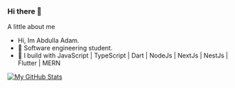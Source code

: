 ### Hi there 👋

A little about me
- Hi, Im Abdulla Adam.
- 🔭 Software engineering student.
- 🌱 I build with JavaScript | TypeScript | Dart | NodeJs | NextJs | NestJs | Flutter | MERN

[![My GitHub Stats](https://github-readme-stats.vercel.app/api/?username=edtimer&count_private=true&theme=tokyonight&showicons=true)]()
